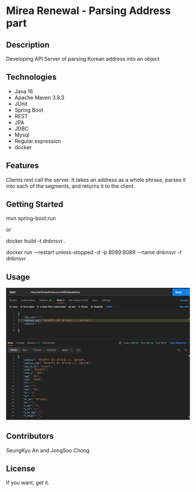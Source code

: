# Mirea Renewal - Parsing Address part

## Description
Developing API Server of parsing Korean address into an object

## Technologies 
* Java 16
* Apache Maven 3.8.3
* JUnit
* Spring Boot
* REST
* JPA
* JDBC
* Mysql
* Regular expression
* docker

## Features
Clients rest call the server.
It takes an address as a whole phrase, parses it into each of the segments, and returns it to the client.

## Getting Started
mvn spring-boot:run

or

docker build -t dnbnsvr .

docker run --restart unless-stopped -d -p 8089:8089 --name dnbnsvr -t dnbnsvr

## Usage

![Alt text](src/main/resources/DnvnSvr-ScreenShot.png?raw=true "Title")

## Contributors
SeungKyu An and JongSoo Chong

## License
If you want, get it.